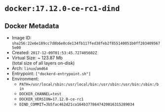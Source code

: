 # `docker:17.12.0-ce-rc1-dind`

## Docker Metadata

- Image ID: `sha256:22e6e189cc7d8b6e0cde134fb117fed38feb2f855140051b0ff2034095675e00`
- Created: `2017-12-09T01:53:45.727405602Z`
- Virtual Size: ~ 123.87 Mb  
  (total size of all layers on-disk)
- Arch: `linux`/`amd64`
- Entrypoint: `["dockerd-entrypoint.sh"]`
- Environment:
  - `PATH=/usr/local/sbin:/usr/local/bin:/usr/sbin:/usr/bin:/sbin:/bin`
  - `DOCKER_CHANNEL=test`
  - `DOCKER_VERSION=17.12.0-ce-rc1`
  - `DIND_COMMIT=3b5fac462d21ca164b3778647420016315289034`
